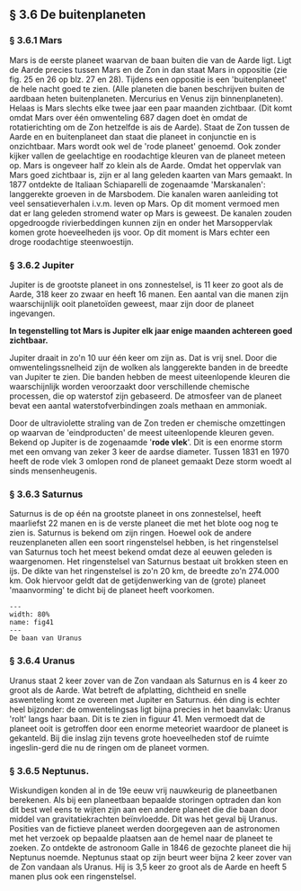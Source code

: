 ## § 3.6 De buitenplaneten

### § 3.6.1 Mars
Mars is de eerste planeet waarvan de baan buiten die van de Aarde ligt. Ligt de Aarde precies tussen Mars en de Zon in dan staat Mars in oppositie (zie fig. 25 en 26 op blz. 27 en 28). Tijdens een oppositie is een 'buitenplaneet' de hele nacht goed te zien. (Alle planeten die banen beschrijven buiten de aardbaan heten buitenplaneten. Mercurius en Venus zijn binnenplaneten). Helaas is Mars slechts elke twee jaar een paar maanden zichtbaar. (Dit komt omdat Mars over één omwenteling 687 dagen doet èn omdat de rotatierichting om de Zon hetzelfde is ais de Aarde). Staat de Zon tussen de Aarde en en buitenplaneet dan staat die planeet in conjunctie en is onzichtbaar.
Mars wordt ook wel de 'rode planeet' genoemd. Ook zonder kijker vallen de geelachtige en roodachtige kleuren van de planeet meteen op. Mars is ongeveer half zo klein als de Aarde. Omdat het oppervlak van Mars goed zichtbaar is, zijn er al lang geleden kaarten van Mars gemaakt. In 1877 ontdekte de Italiaan Schiaparelli de zogenaamde 'Marskanalen': langgerekte groeven in de Marsbodem. Die kanalen waren aanleiding tot veel sensatieverhalen i.v.m. leven op Mars.
Op dit moment vermoed men dat er lang geleden stromend water op Mars is geweest. De kanalen zouden opgedroogde rivierbeddingen kunnen zijn en onder het Marsoppervlak komen grote hoeveelheden ijs voor. Op dit moment is Mars echter een droge roodachtige steenwoestijn.

### § 3.6.2 Jupiter
Jupiter is de grootste planeet in ons zonnestelsel, is 11 keer zo goot als de Aarde, 318 keer zo zwaar en heeft 16 manen. Een aantal van die manen zijn waarschijnlijk ooit planetoïden geweest, maar zijn door de planeet ingevangen.

**In tegenstelling tot Mars is Jupiter elk jaar enige maanden achtereen goed zichtbaar.**

Jupiter draait in zo'n 10 uur één keer om zijn as. Dat is vrij snel. Door die omwentelingssnelheid zijn de wolken als langgerekte banden in de breedte van Jupiter te zien. Die banden hebben de meest uiteenlopende kleuren die waarschijnlijk worden veroorzaakt door verschillende chemische processen, die op waterstof zijn gebaseerd. De atmosfeer van de planeet bevat een aantal waterstofverbindingen zoals methaan en ammoniak.

Door de ultraviolette straling van de Zon treden er chemische omzettingen op waarvan de 'eindproducten' de meest uiteenlopende kleuren geven.
Bekend op Jupiter is de zogenaamde '**rode vlek**'. Dit is een enorme storm met een omvang van zeker 3 keer de aardse diameter. Tussen 1831 en 1970 heeft de rode vlek 3 omlopen rond de planeet gemaakt Deze storm woedt al sinds mensenheugenis.


### § 3.6.3 Saturnus
Saturnus is de op één na grootste planeet in ons zonnestelsel, heeft maarliefst 22 manen en is de verste planeet die met het blote oog nog te zien is.
Saturnus is bekend om zijn ringen. Hoewel ook de andere reuzenplaneten allen een soort ringenstelsel hebben, is het ringenstelsel van Saturnus toch het meest bekend omdat deze al eeuwen geleden is waargenomen. Het ringenstelsel van Saturnus bestaat uit brokken steen en ijs. De dikte van het ringenstelsel is zo'n 20 km, de breedte zo'n 274.000 km. Ook hiervoor geldt dat de getijdenwerking van de (grote) planeet 'maanvorming' te dicht bij de planeet heeft voorkomen.

``` {figure} ../figures/fig41.jpg
---
width: 80%
name: fig41
---
De baan van Uranus
```


### § 3.6.4 Uranus
Uranus staat 2 keer zover van de Zon vandaan als Saturnus en is 4 keer zo groot als de Aarde. Wat betreft de afplatting, dichtheid en snelle aswenteling komt ze overeen met Jupiter en Saturnus. één ding is echter heel bijzonder: de omwentelingsas ligt bijna precies in het baanvlak: Uranus 'rolt' langs haar baan. Dit is te zien in figuur 41.
Men vermoedt dat de planeet ooit is getroffen door een enorme meteoriet waardoor de planeet is gekanteld. Bij die inslag zijn tevens grote hoeveelheden stof de ruimte ingeslin-gerd die nu de ringen om de planeet vormen.

### § 3.6.5 Neptunus.
Wiskundigen konden al in de 19e eeuw vrij nauwkeurig de planeetbanen berekenen. Als bij een planeetbaan bepaalde storingen optraden dan kon dit best wel eens te wijten zijn aan een andere planeet die die baan door middel van gravitatiekrachten beïnvloedde. Dit was het geval bij Uranus. Posities van de fictieve planeet werden doorgegeven aan de astronomen met het verzoek op bepaalde plaatsen aan de hemel naar de planeet te zoeken. Zo ontdekte de astronoom Galle in 1846 de gezochte planeet die hij Neptunus noemde. Neptunus staat op zijn beurt weer bijna 2 keer zover van de Zon vandaan als Uranus. Hij is 3,5 keer zo groot als de Aarde en heeft 5 manen plus ook een ringenstelsel.
